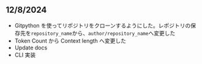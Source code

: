 ## 12/8/2024

- Gitpython を使ってリポジトリをクローンするようにした。レポジトリの保存先を`repository_name`から、`author/repository_name`へ変更した
- Token Count から Context length へ変更した
- Update docs
- CLI 実装
